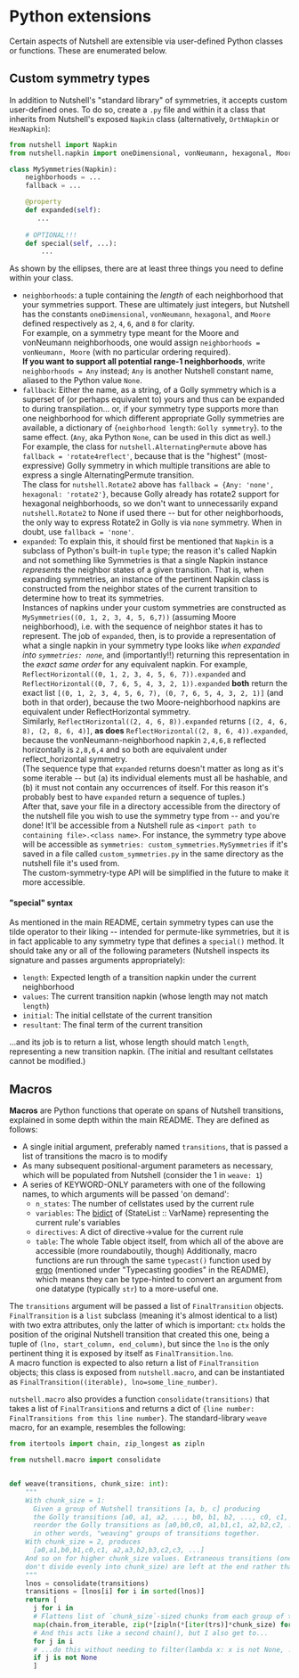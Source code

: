 # Python extensions
Certain aspects of Nutshell are extensible via user-defined Python classes or functions. These are enumerated below.


## Custom symmetry types
In addition to Nutshell's "standard library" of symmetries, it accepts custom user-defined ones. To do so,
create a `.py` file and within it a class that inherits from Nutshell's exposed `Napkin` class
(alternatively, `OrthNapkin` or `HexNapkin`):

```py
from nutshell import Napkin
from nutshell.napkin import oneDimensional, vonNeumann, hexagonal, Moore, Any

class MySymmetries(Napkin):
    neighborhoods = ...
    fallback = ...

    @property
    def expanded(self):
       ...
    
    # OPTIONAL!!!
    def special(self, ...):
        ...
```

As shown by the ellipses, there are at least three things you need to define within your class.
- `neighborhoods`: a tuple containing the *length* of each neighborhood that your symmetries support. These are ultimately just integers, but Nutshell has the constants `oneDimensional`,
  `vonNeumann`, `hexagonal`, and `Moore` defined respectively as `2`, `4`, `6`, and `8` for clarity.  
  For example, on a symmetry type meant for the Moore and vonNeumann neighborhoods, one would assign `neighborhoods = vonNeumann, Moore` (with no particular ordering required).  
  **If you want to support all potential range-1 neighborhoods**, write `neighborhoods = Any` instead; `Any` is another Nutshell constant name, aliased to the Python value `None`.
- `fallback`: Either the name, as a string, of a Golly symmetry which is a superset of (or perhaps equivalent to) yours and thus can be expanded to during transpilation... or,
  if your symmetry type supports more than one neighborhood for which different appropriate Golly symmetries are available, a dictionary of {`neighborhood length`: `Golly symmetry`}.
  to the same effect. (`Any`, aka Python `None`, can be used in this dict as well.)  
  For example, the class for `nutshell.AlternatingPermute` above has `fallback = 'rotate4reflect'`, because that is the "highest"
  (most-expressive) Golly symmetry in which multiple transitions are able to express a single AlternatingPermute transition.  
  The class for `nutshell.Rotate2` above has `fallback = {Any: 'none', hexagonal: 'rotate2'}`, because Golly already has rotate2 support
  for hexagonal neighborhoods, so we don't want to unnecessarily expand `nutshell.Rotate2` to None if used there&nbsp;-- but for other
  neighborhoods, the only way to express Rotate2 in Golly is via `none` symmetry.
  When in doubt, use `fallback = 'none'`.
- `expanded`: To explain this, it should first be mentioned that `Napkin` is a subclass of Python's built-in `tuple` type; the reason it's
  called Napkin and not something like Symmetries is that a single Napkin instance *represents* the neighbor states of a given transition.
  That is, when expanding symmetries, an instance of the pertinent Napkin class is constructed from the neighbor states of the current
  transition to determine how to treat its symmetries.  
  Instances of napkins under your custom symmetries are constructed as `MySymmetries((0, 1, 2, 3, 4, 5, 6,7))`
  (assuming Moore neighborhood), i.e. with the sequence of neighbor states it has to represent. The job of `expanded`, then, is to
  provide a representation of what a single napkin in your symmetry type looks like *when expanded into `symmetries: none`*,
  and (importantly!!) returning this representation in the *exact same order* for any equivalent napkin. For example,
  `ReflectHorizontal((0, 1, 2, 3, 4, 5, 6, 7)).expanded` and `ReflectHorizontal((0, 7, 6, 5, 4, 3, 2, 1)).expanded` **both**
  return the exact list `[(0, 1, 2, 3, 4, 5, 6, 7), (0, 7, 6, 5, 4, 3, 2, 1)]` (and both in that order), because the
  two Moore-neighborhood napkins are equivalent under ReflectHorizontal symmetry.  
  Similarly, `ReflectHorizontal((2, 4, 6, 8)).expanded` returns `[(2, 4, 6, 8), (2, 8, 6, 4)]`, **as does**
  `ReflectHorizontal((2, 8, 6, 4)).expanded`, because the vonNeumann-neighborhood napkin `2,4,6,8` reflected horizontally is `2,8,6,4` and
  so both are equivalent under reflect_horizontal symmetry.  
  (The sequence type that `expanded` returns doesn't matter as long as it's some iterable&nbsp;-- but (a) its individual elements must
  all be hashable, and (b) it must not contain any occurrences of itself. For this reason it's probably best to have `expanded` return a
  sequence of tuples.)  
  After that, save your file in a directory accessible from the directory of the nutshell file you wish to use the symmetry type
  from&nbsp;--
  and you're done! It'll be accessible from a Nutshell rule as `<import path to containing file>.<class name>`. For instance, the symmetry
  type above will be accessible as `symmetries: custom_symmetries.MySymmetries` if it's saved in a file called
  `custom_symmetries.py` in the same directory as the nutshell file it's used from.  
  The custom-symmetry-type API will be simplified in the future to make it more accessible.

#### "special" syntax
As mentioned in the main README, certain symmetry types can use the tilde operator to their liking -- intended for permute-like
symmetries, but it is in fact applicable to any symmetry type that defines a `special()` method. It should take any or all of
the following parameters (Nutshell inspects its signature and passes arguments appropriately):

- `length`: Expected length of a transition napkin under the current neighborhood
- `values`: The current transition napkin (whose length may not match `length`)
- `initial`: The initial cellstate of the current transition
- `resultant`: The final term of the current transition

...and its job is to return a list, whose length should match `length`, representing a new transition napkin. (The initial
and resultant cellstates cannot be modified.)

## Macros
**Macros** are Python functions that operate on spans of Nutshell transitions, explained in some depth within the main README.
They are defined as follows:
- A single initial argument, preferably named `transitions`, that is passed a list of transitions the macro is to modify
- As many subsequent positional-argument parameters as necessary, which will be populated from Nutshell (consider the 1 in `weave: 1`)
- A series of KEYWORD-ONLY parameters with one of the following names, to which arguments will be passed 'on demand':
    - `n_states`: The number of cellstates used by the current rule
    - `variables`: The [bidict](https://github.com/jab/bidict) of {StateList :: VarName} representing the current rule's variables
    - `directives`: A dict of directive->value for the current rule
    - `table`: The whole Table object itself, from which all of the above are accessible (more roundaboutily, though)
Additionally, macro functions are run through the same `typecast()` function used by [ergo](https://github.com/eltrhn/ergo)
(mentioned under "Typecasting goodies" in the README), which means they can be type-hinted to convert an argument from one
datatype (typically `str`) to a more-useful one.

The `transitions` argument will be passed a list of `FinalTransition` objects. `FinalTransition` is a `list` subclass (meaning
it's almost identical to a list) with two extra attributes, only the latter of which is important: `ctx` holds the
position of the original Nutshell transition that created this one, being a tuple of `(lno, start_column, end_column)`,
but since the `lno` is the only pertinent thing it is exposed by itself as `FinalTransition.lno`.  
A macro function is expected to also return a list of `FinalTransition` objects; this class is exposed from `nutshell.macro`,
and can be instantiated as `FinalTransition((iterable), lno=some_line_number)`.

`nutshell.macro` also provides a function `consolidate(transitions)` that takes a list of `FinalTransition`s and returns a dict
of `{line number: FinalTransitions from this line number}`. The standard-library `weave` macro, for an example,
resembles the following:

```py
from itertools import chain, zip_longest as zipln

from nutshell.macro import consolidate


def weave(transitions, chunk_size: int):
    """
    With chunk_size = 1:
      Given a group of Nutshell transitions [a, b, c] producing
      the Golly transitions [a0, a1, a2, ..., b0, b1, b2, ..., c0, c1, c2, ...] ,
      reorder the Golly transitions as [a0,b0,c0, a1,b1,c1, a2,b2,c2, ...] --
      in other words, "weaving" groups of transitions together.
    With chunk_size = 2, produces
      [a0,a1,b0,b1,c0,c1, a2,a3,b2,b3,c2,c3, ...]
    And so on for higher chunk_size values. Extraneous transitions (ones that
    don't divide evenly into chunk_size) are left at the end rather than discarded.
    """
    lnos = consolidate(transitions)
    transitions = [lnos[i] for i in sorted(lnos)]
    return [
      j for i in
      # Flattens list of `chunk_size`-sized chunks from each group of transitions
      map(chain.from_iterable, zip(*[zipln(*[iter(trs)]*chunk_size) for trs in transitions]))
      # And this acts like a second chain(), but I also get to...
      for j in i
      # ...do this without needing to filter(lambda x: x is not None, ...)
      if j is not None
      ]
```